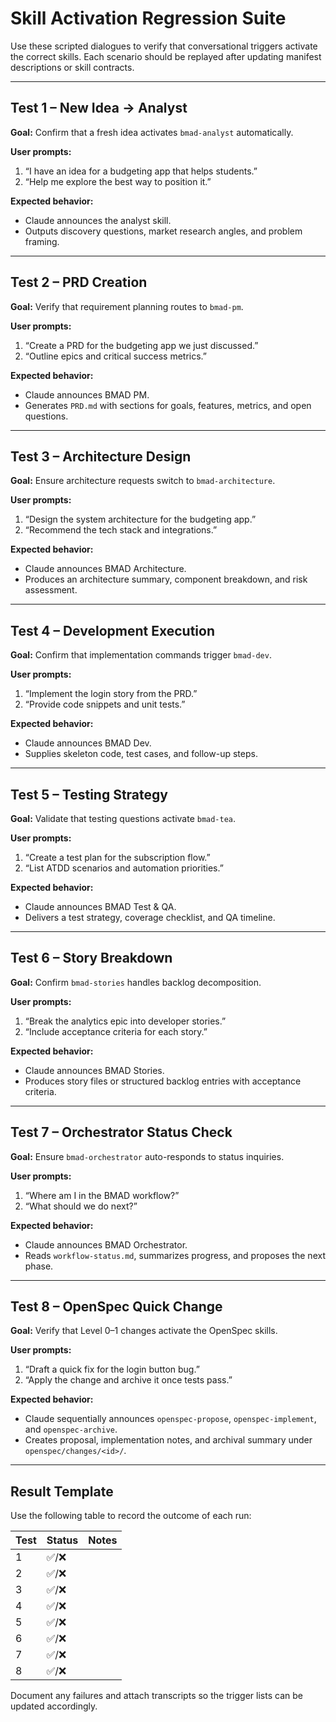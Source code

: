 # Skill Activation Regression Suite

Use these scripted dialogues to verify that conversational triggers activate the correct skills. Each scenario should be replayed after updating manifest descriptions or skill contracts.

---

## Test 1 – New Idea → Analyst
**Goal:** Confirm that a fresh idea activates `bmad-analyst` automatically.

**User prompts:**
1. “I have an idea for a budgeting app that helps students.”
2. “Help me explore the best way to position it.”

**Expected behavior:**
- Claude announces the analyst skill.
- Outputs discovery questions, market research angles, and problem framing.

---

## Test 2 – PRD Creation
**Goal:** Verify that requirement planning routes to `bmad-pm`.

**User prompts:**
1. “Create a PRD for the budgeting app we just discussed.”
2. “Outline epics and critical success metrics.”

**Expected behavior:**
- Claude announces BMAD PM.
- Generates `PRD.md` with sections for goals, features, metrics, and open questions.

---

## Test 3 – Architecture Design
**Goal:** Ensure architecture requests switch to `bmad-architecture`.

**User prompts:**
1. “Design the system architecture for the budgeting app.”
2. “Recommend the tech stack and integrations.”

**Expected behavior:**
- Claude announces BMAD Architecture.
- Produces an architecture summary, component breakdown, and risk assessment.

---

## Test 4 – Development Execution
**Goal:** Confirm that implementation commands trigger `bmad-dev`.

**User prompts:**
1. “Implement the login story from the PRD.”
2. “Provide code snippets and unit tests.”

**Expected behavior:**
- Claude announces BMAD Dev.
- Supplies skeleton code, test cases, and follow-up steps.

---

## Test 5 – Testing Strategy
**Goal:** Validate that testing questions activate `bmad-tea`.

**User prompts:**
1. “Create a test plan for the subscription flow.”
2. “List ATDD scenarios and automation priorities.”

**Expected behavior:**
- Claude announces BMAD Test & QA.
- Delivers a test strategy, coverage checklist, and QA timeline.

---

## Test 6 – Story Breakdown
**Goal:** Confirm `bmad-stories` handles backlog decomposition.

**User prompts:**
1. “Break the analytics epic into developer stories.”
2. “Include acceptance criteria for each story.”

**Expected behavior:**
- Claude announces BMAD Stories.
- Produces story files or structured backlog entries with acceptance criteria.

---

## Test 7 – Orchestrator Status Check
**Goal:** Ensure `bmad-orchestrator` auto-responds to status inquiries.

**User prompts:**
1. “Where am I in the BMAD workflow?”
2. “What should we do next?”

**Expected behavior:**
- Claude announces BMAD Orchestrator.
- Reads `workflow-status.md`, summarizes progress, and proposes the next phase.

---

## Test 8 – OpenSpec Quick Change
**Goal:** Verify that Level 0–1 changes activate the OpenSpec skills.

**User prompts:**
1. “Draft a quick fix for the login button bug.”
2. “Apply the change and archive it once tests pass.”

**Expected behavior:**
- Claude sequentially announces `openspec-propose`, `openspec-implement`, and `openspec-archive`.
- Creates proposal, implementation notes, and archival summary under `openspec/changes/<id>/`.

---

## Result Template
Use the following table to record the outcome of each run:

| Test | Status | Notes |
|------|--------|-------|
| 1 | ✅/❌ | |
| 2 | ✅/❌ | |
| 3 | ✅/❌ | |
| 4 | ✅/❌ | |
| 5 | ✅/❌ | |
| 6 | ✅/❌ | |
| 7 | ✅/❌ | |
| 8 | ✅/❌ | |

Document any failures and attach transcripts so the trigger lists can be updated accordingly.
